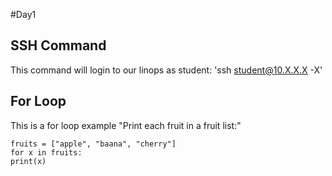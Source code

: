 #Day1
## SSH Command
This command will login to our linops as student:
'ssh student@10.X.X.X -X'
## For Loop
This is a for loop example
"Print each fruit in a fruit list:"
```
fruits = ["apple", "baana", "cherry"]
for x in fruits:
print(x)
```
